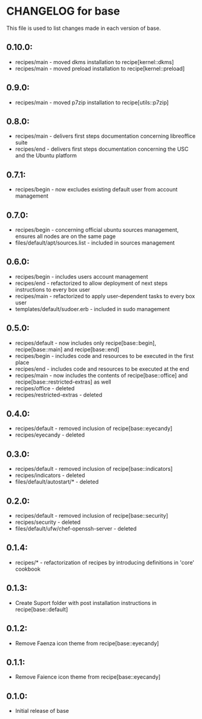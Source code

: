 # CHANGELOG for base

This file is used to list changes made in each version of base.

## 0.10.0:

* recipes/main - moved dkms installation to recipe[kernel::dkms]
* recipes/main - moved preload installation to recipe[kernel::preload]

## 0.9.0:

* recipes/main - moved p7zip installation to recipe[utils::p7zip]

## 0.8.0:

* recipes/main - delivers first steps documentation concerning libreoffice suite
* recipes/end - delivers first steps documentation concerning the USC and the Ubuntu platform

## 0.7.1:

* recipes/begin - now excludes existing default user from account management

## 0.7.0:

* recipes/begin - concerning official ubuntu sources management, ensures all nodes are on the same page
* files/default/apt/sources.list - included in sources management

## 0.6.0:

* recipes/begin - includes users account management
* recipes/end - refactorized to allow deployment of next steps instructions to every box user
* recipes/main - refactorized to apply user-dependent tasks to every box user
* templates/default/sudoer.erb - included in sudo management

## 0.5.0:

* recipes/default - now includes only recipe[base::begin], recipe[base::main] and recipe[base::end]
* recipes/begin - includes code and resources to be executed in the first place
* recipes/end - includes code and resources to be executed at the end
* recipes/main - now includes the contents of recipe[base::office] and recipe[base::restricted-extras] as well
* recipes/office - deleted
* recipes/restricted-extras - deleted

## 0.4.0:

* recipes/default - removed inclusion of recipe[base::eyecandy]
* recipes/eyecandy - deleted

## 0.3.0:

* recipes/default - removed inclusion of recipe[base::indicators]
* recipes/indicators - deleted
* files/default/autostart/* - deleted

## 0.2.0:

* recipes/default - removed inclusion of recipe[base::security]
* recipes/security - deleted
* files/default/ufw/chef-openssh-server - deleted

## 0.1.4:

* recipes/* - refactorization of recipes by introducing definitions in 'core' cookbook

## 0.1.3:

* Create Suport folder with post installation instructions in recipe[base::default]

## 0.1.2:

* Remove Faenza icon theme from recipe[base::eyecandy]

## 0.1.1:

* Remove Faience icon theme from recipe[base::eyecandy]

## 0.1.0:

* Initial release of base

